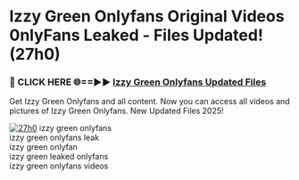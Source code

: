 # Izzy Green Onlyfans Original Videos 0nlyFans Leaked - Files Updated! (27h0)

<h3>🔴 CLICK HERE 🌐==►► <a href="https://tinyurl.com/4seja8ks" rel="nofollow">Izzy Green Onlyfans Updated Files</a></h3>

Get Izzy Green Onlyfans and all content. Now you can access all videos and pictures of Izzy Green Onlyfans. New Updated Files 2025!

[![27h0](https://i.imgur.com/EWjZXRe.gif)](https://tinyurl.com/4seja8ks)
izzy green onlyfans<br>
izzy green onlyfans leak<br>
izzy green onlyfan<br>
izzy green leaked onlyfans<br>
izzy green onlyfans videos